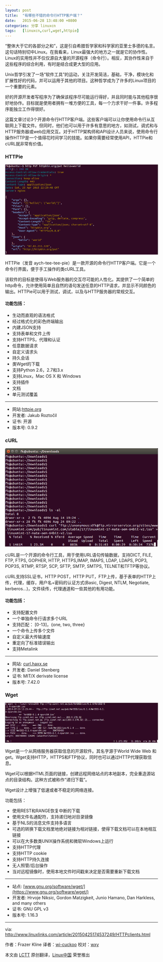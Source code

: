 ```yaml
---
layout: post
title:	"有哪些不错的命令行HTTP客户端？"
date:	2015-06-28 13:48:00 +0800 
categories:	分享 linuxcn 
tags:	[linuxcn,curl,wget,httpie]
---
```



“整体大于它的各部分之和”，这是引自希腊哲学家和科学家的亚里士多德的名言。这句话特别切中Linux。在我看来，Linux最强大的地方之一就是它的协作性。Linux的实用性并不仅仅源自大量的开源程序（命令行）。相反，其协作性来自于这些程序的综合利用，有时是结合成更大型的应用。


Unix哲学引发了一场“软件工具”的运动，关注开发简洁，基础，干净，模块化和扩展性好的代码，并可以运用于其他的项目。这种哲学成为了许多的Linux项目的一个重要的元素。


好的开源开发者写程序为了确保该程序尽可能运行得好，并且同时能与其他程序很好地协作。目标就是使用者拥有一堆方便的工具，每一个力求干好一件事。许多程序能独立工作得很好。


这篇文章讨论3个开源命令行HTTP客户端。这些客户端可以让你使用命令行从互联网上下载文件。但同时，他们也可以用于许多有意思的地方，如测试，调式和与HTTP服务器或web应用交互。对于HTTP架构师和API设计人员来说，使用命令行操作HTTP是一个值得花时间学习的技能。如果你需要经常使用API，HTTPie和cURL就非常有价值。


### HTTPie


![HTTPie in action](/Asserts/Images/album/201506/27/224924liluoyi0luxul0e5.png)


HTTPie（发音 aych-tee-tee-pie）是一款开源的命令行HTTP客户端。它是一个命令行界面，便于手工操作的类cURL工具。


该软件的目标是使得与Web服务器的交互尽可能的人性化。其提供了一个简单的http命令，允许使用简单且自然的语句发送任意的HTTP请求，并显示不同颜色的输出。HTTPie可以用于测试，调试，以及与HTTP服务器的常规交互。


#### 功能包括：


* 生动而直观的语法格式
* 经过格式化的彩色终端输出
* 内建JSON支持
* 支持表单和文件上传
* 支持HTTPS，代理和认证
* 任意数据请求
* 自定义请求头
* 持久会话
* 类Wget的下载
* 支持Python 2.6，2.7和3.x
* 支持Linux，Mac OS X 和 Windows
* 支持插件
* 文档
* 单元测试覆盖




---


* 网站:[httpie.org](http://httpie.org/)
* 开发者: Jakub Roztočil
* 证书: 开源
* 版本号: 0.9.2


### cURL


![cURL in action](/Asserts/Images/album/201506/27/224927avlzxesxbsbx1xjt.png)


cURL是一个开源的命令行工具，用于使用URL语句传输数据，支持DICT, FILE, FTP, FTPS, GOPHER, HTTP, HTTPS,IMAP, IMAPS, LDAP, LDAPS, POP3, POP3S, RTMP, RTSP, SCP, SFTP, SMTP, SMTPS, TELNET和TFTP等协议。


cURL支持SSL证书，HTTP POST，HTTP PUT，FTP上传，基于表单的HTTP上传，代理，缓存，用户名+密码的认证方式(Basic, Digest, NTLM, Negotiate, kerberos...)，文件续传，代理通道和一些其他的有用功能。


#### 功能包括：


* 支持配置文件
* 一个单独命令行请求多个URL
* 支持匹配： [0-13]，{one, two, three}
* 一个命令上传多个文件
* 自定义最大传输速度
* 重定向了标准错误输出
* 支持Metalink




---


* 网站: [curl.haxx.se](http://curl.haxx.se/)
* 开发者: Daniel Stenberg
* 证书: MIT/X derivate license
* 版本号: 7.42.0


### Wget


![Wget in action](/Asserts/Images/album/201506/27/224930m3kp5wnnanraqah8.png)


Wget是一个从网络服务器获取信息的开源软件。其名字源于World Wide Web 和 get。Wget支持HTTP，HTTPS和FTP协议，同时也可以通过HTTP代理获取信息。


Wget可以根据HTML页面的链接，创建远程网络站点的本地副本，完全重造源站点的目录结构。这种方式被称作“递归下载”。


Wget设计上增强了低速或者不稳定的网络连接。


功能包括：


* 使用REST和RANGE恢复中断的下载
* 使用文件名通配符，支持递归地对目录镜像
* 基于NLS的消息文件支持多语言
* 可选的转换下载文档里地绝对链接为相对链接，使得下载文档可以在本地相互链接
* 可以在大多数类UNIX操作系统和微软Windows上运行
* 支持HTTP代理
* 支持HTTP cookie
* 支持HTTP持久连接
* 无人照管/后台操作
* 当对远程镜像时，使用本地文件时间戳来决定是否需要重新下载文档




---


* 站点: [www.gnu.org/software/wget/](https://www.gnu.org/software/wget/)
* 开发者: Hrvoje Niksic, Gordon Matzigkeit, Junio Hamano, Dan Harkless, and many others
* 证书: GNU GPL v3
* 版本号: 1.16.3




---


via: <http://www.linuxlinks.com/article/20150425174537249/HTTPclients.html>


作者：Frazer Kline 译者：[wi-cuckoo](https://github.com/wi-cuckoo) 校对：[wxy](https://github.com/wxy)


本文由 [LCTT](https://github.com/LCTT/TranslateProject) 原创翻译，[Linux中国](http://linux.cn/) 荣誉推出
